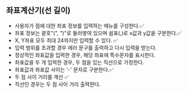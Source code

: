 ## 좌표계산기(선 길이)
- 사용자가 점에 대한 좌표 정보를 입력하는 메뉴를 구성한다.✅
- 좌표 정보는 괄호"(", ")"로 둘러쌓여 있으며 쉼표(,)로 x값과 y값을 구분한다.✅
- X, Y좌표 모두 최대 24까지만 입력할 수 있다. ✅
- 입력 범위를 초과할 경우 에러 문구를 출력하고 다시 입력을 받는다.
- 정상적인 좌표값을 입력한 경우, 해당 좌표에 특수문자를 표시한다.
- 좌표값을 두 개 입력한 경우, 두 점을 있는 직선으로 가정한다. 
- 좌표값과 좌표값 사이는 '-' 문자로 구분한다.✅
- 두 점 사이 거리를 계산 ✅
- 직선인 경우는 두 점 사이 거리 출력한다.